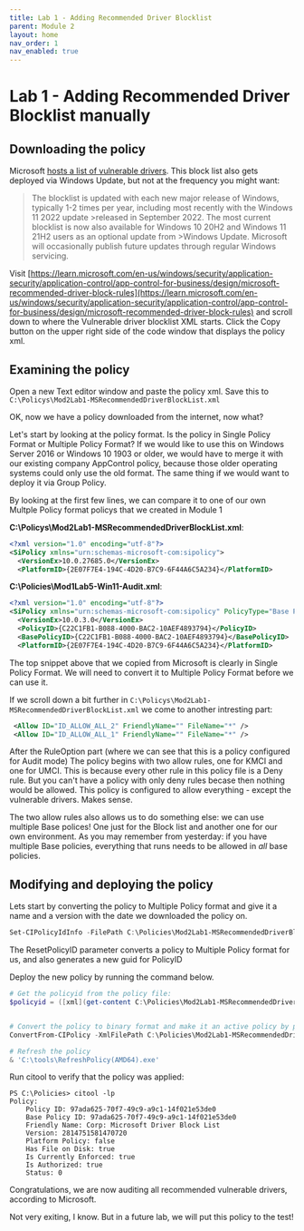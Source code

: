 ```yaml
---
title: Lab 1 - Adding Recommended Driver Blocklist
parent: Module 2
layout: home
nav_order: 1
nav_enabled: true
---
```


# Lab 1 - Adding Recommended Driver Blocklist manually


## Downloading the policy

Microsoft [hosts a list of vulnerable drivers](https://learn.microsoft.com/en-us/windows/security/application-security/application-control/app-control-for-business/design/microsoft-recommended-driver-block-rules). This block list also gets deployed via Windows Update, but not at the frequency you might want:

>The blocklist is updated with each new major release of Windows, typically 1-2 times per year, including most recently with the Windows 11 2022 update >released in September 2022. The most current blocklist is now also available for Windows 10 20H2 and Windows 11 21H2 users as an optional update from >Windows Update. Microsoft will occasionally publish future updates through regular Windows servicing.

Visit [https://learn.microsoft.com/en-us/windows/security/application-security/application-control/app-control-for-business/design/microsoft-recommended-driver-block-rules](https://learn.microsoft.com/en-us/windows/security/application-security/application-control/app-control-for-business/design/microsoft-recommended-driver-block-rules) and scroll down to where the Vulnerable driver blocklist XML starts. Click the Copy button on the upper right side of the code window that displays the policy xml.
 
## Examining the policy

Open a new Text editor window and paste the policy xml. Save this to `C:\Policys\Mod2Lab1-MSRecommendedDriverBlockList.xml`

OK, now we have a policy downloaded from the internet, now what?

Let's start by looking at the policy format. Is the policy in Single Policy Format or Multiple Policy Format? If we would like to use this on Windows Server 2016 or Windows 10 1903 or older, we would have to merge it with our existing company AppControl policy, because those older operating systems could only use the old format. The same thing if we would want to deploy it via Group Policy.

By looking at the first few lines, we can compare it to one of our own Multple Policy format policys that we created in Module 1


**C:\Policys\Mod2Lab1-MSRecommendedDriverBlockList.xml**:
```xml
<?xml version="1.0" encoding="utf-8"?>
<SiPolicy xmlns="urn:schemas-microsoft-com:sipolicy">
  <VersionEx>10.0.27685.0</VersionEx>
  <PlatformID>{2E07F7E4-194C-4D20-B7C9-6F44A6C5A234}</PlatformID>
```

**C:\Policies\Mod1Lab5-Win11-Audit.xml**:
```xml
<?xml version="1.0" encoding="utf-8"?>
<SiPolicy xmlns="urn:schemas-microsoft-com:sipolicy" PolicyType="Base Policy">
  <VersionEx>10.0.3.0</VersionEx>
  <PolicyID>{C22C1FB1-B088-4000-BAC2-10AEF4893794}</PolicyID>
  <BasePolicyID>{C22C1FB1-B088-4000-BAC2-10AEF4893794}</BasePolicyID>
  <PlatformID>{2E07F7E4-194C-4D20-B7C9-6F44A6C5A234}</PlatformID>
```

The top snippet above that we copied from Microsoft is clearly in Single Policy Format. We will need to convert it to Multiple Policy Format before we can use it.

If we scroll down a bit further in `C:\Policys\Mod2Lab1-MSRecommendedDriverBlockList.xml` we come to another intresting part:

```xml
 <Allow ID="ID_ALLOW_ALL_2" FriendlyName="" FileName="*" />
 <Allow ID="ID_ALLOW_ALL_1" FriendlyName="" FileName="*" />
```

After the RuleOption part (where we can see that this is a policy configured for Audit mode) The policy begins with two allow rules, one for KMCI and one for UMCI. This is because every other rule in this policy file is a Deny rule. But you can't have a policy with only deny rules becase then nothing would be allowed. This policy is configured to allow everything - except the vulnerable drivers. Makes sense.

The two allow rules also allows us to do something else: we can use multiple Base polices! One just for the Block list and another one for our own environment. As you may remember from yesterday: if you have multiple Base policies, everything that runs needs to be allowed in _all_ base policies.


## Modifying and deploying the policy

Lets start by converting the policy to Multiple Policy format and give it a name and a version with the date we downloaded the policy on.

```powershell
Set-CIPolicyIdInfo -FilePath C:\Policies\Mod2Lab1-MSRecommendedDriverBlockList.xml -PolicyName "Custom: Microsoft Driver Block List" -PolicyId "20241016" -ResetPolicyID
```
The ResetPolicyID parameter converts a policy to Multiple Policy format for us, and also generates a new guid for PolicyID

Deploy the new policy by running the command below.
```powershell
# Get the policyid from the policy file:
$policyid = ([xml](get-content C:\Policies\Mod2Lab1-MSRecommendedDriverBlockList.xml)).SiPolicy.PolicyID


# Convert the policy to binary format and make it an active policy by putting it in the right folder
ConvertFrom-CIPolicy -XmlFilePath C:\Policies\Mod2Lab1-MSRecommendedDriverBlockList.xml -BinaryFilePath C:\Windows\System32\CodeIntegrity\CiPolicies\Active\$policyid.cip

# Refresh the policy
& 'C:\tools\RefreshPolicy(AMD64).exe'

```

Run citool to verify that the policy was applied:
```
PS C:\Policies> citool -lp
Policy:
    Policy ID: 97ada625-70f7-49c9-a9c1-14f021e53de0
    Base Policy ID: 97ada625-70f7-49c9-a9c1-14f021e53de0
    Friendly Name: Corp: Microsoft Driver Block List
    Version: 2814751581470720
    Platform Policy: false
    Has File on Disk: true
    Is Currently Enforced: true
    Is Authorized: true
    Status: 0
```


Congratulations, we are now auditing all recommended vulnerable drivers, according to Microsoft.

Not very exiting, I know. But in a future lab, we will put this policy to the test!